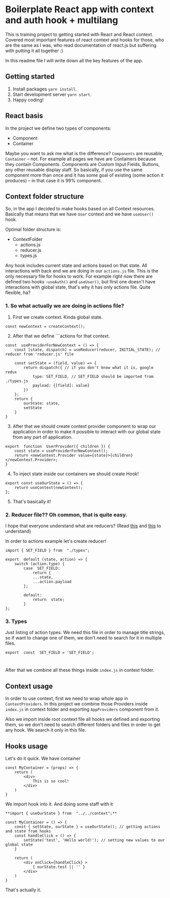 
# Boilerplate React app with context and auth hook + multilang

This is training project to getting started with React and React context. Covered most important features of react context and hooks for those, who are the same as I was, who read documentation of react.js but suffering with putting it all together :)

In this readme file I will write down all the key features of the app.



  
## Getting started
1. Install packages `yarn install`.
2. Start development server `yarn start`.
3. Happy coding!

## React basis

In the project we define two types of components:
* Component
* Container

Maybe you want to ask me what is the difference? `Components` are reusable, `Container` – not. For example all pages we have are Containers because they contain Components. Components are Custom Input Fields, Buttons, any other reusable display staff. So basically, if you use the same component more than once and it has some goal of existing (some action it produces) – in that case it is 99% component.

## Context folder structure

So, in the app I decided to make hooks based on all Context resources. Basically that means that we have `User` context and we have `useUser()` hook.

Optimal folder structure is:
* ContextFolder
	* actions.js
	* reducer.js
	* types.js

Any hook includes current state and actions based on that state. All interactions with back end we are doing in our `actions.js` file. This is the only necessary file for hooks to work. For example right now there are defined two hooks -`useAuth()` and `useUser()`, but first one doesn't have interactions with global state, that's why it has only actions file. Quite flexible, ha? 

### 1. So what actually we are doing in actions file? 
1. First we create context. Kinda global state.
```
const newContext = createContext();
```
2. After that we define  ```actions for that context. 

```
const  useProviderForNewContext = () => {
	const [state, dispatch] = useReducer(reducer, INITIAL_STATE); // reducer from 'reducer.js' file
	
	const setState = (field, value) => {
		return dispatch({ // if you don't know what it is, google redux
			type: SET_FIELD, // SET_FIELD should be imported from ./types.js
			payload: {[field]: value}
		})
	};
	return {
		ourState: state,
		setState
	}
}
```
3.  After that we should create context provider component to wrap our application in order to make it possible to interact with our global state from any part of application.
```
export  function  UserProvider({ children }) {
	const state = useProviderForNewContext();
	return <newContext.Provider value={state}>{children}</newContext.Provider>;
}
```
4. To inject state inside our containers we should create Hook!
```
export const useOurState = () => {
	return useContext(newContext);
};
```
5. That's basically it!

### 2. Reducer file?? Oh common, that is quite easy. 

I hope that everyone understand what are reducers? (Read [this](https://reactjs.org/docs/hooks-reference.html#usereducer) and [this](https://redux.js.org/basics/reducers/) to understand) 

In order to actions example let's create reducer!

```
import { SET_FIELD } from  "./types";

export  default (state, action) => {
	switch (action.type) {
		case  SET_FIELD:
			return {
			...state,
			...action.payload
		};

		default:
			return  state;
		}
};
```

### 3. Types

Just listing of action types. We need this file  in order to manage title strings, so if want to change one of them, we don't need to search for it in multiple files.

```
export  const  SET_FIELD = 'SET_FIELD';
```
#
After that we combine all these things inside `index.js`  in context folder. 


## Context usage

In order to use context, first we need to wrap whole app in `ContextProviders`. In this project we combine those Providers inside `index.js` in context folder and exporting `AppProviders` component from it.

Also we import inside root context file all hooks we defined and exporting them, so we don't need to search different folders and files in order to get any hook. We search it only in this file.

## Hooks usage

Let's do it quick. We have container
```
const MyContainer = (props) => {
	return (
		<div>
			This is so cool!
		</div>
	)
}
```

We import hook into it. And doing some staff with it

```
**import { useOurState } from  "../../context";**

const MyContainer = () => {
	const { setState, ourState } = useOurState(); // getting actions and state from hooks
	const handleClick = () => {
		setState('test', 'Hello world!'); // setting new values to our global state
	}
	
	return (
		<div onClick={handleClick} >
			{ ourState.test || '' }
		</div>
	)
}
```

That's actually it.